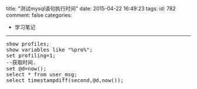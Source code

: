 title: "测试mysql语句执行时间"
date: 2015-04-22 16:49:23
tags:
id: 782
comment: false
categories:
  - 学习笔记
---

<pre class="brush:sql">show profiles;
show variables like "%pro%";
set profiling=1;
--获取时间.
set @d=now(); 
select * from user_msg; 
select timestampdiff(second,@d,now());</pre>